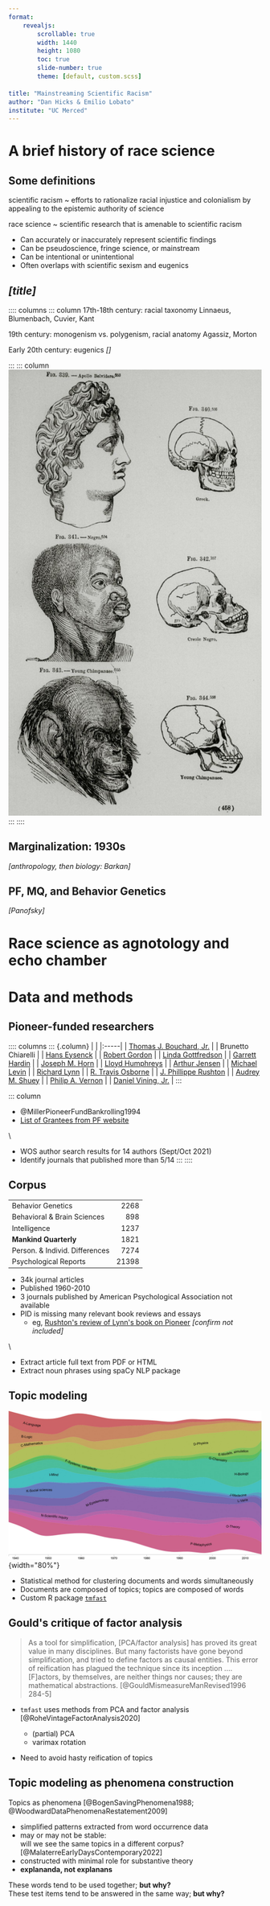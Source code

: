 ```yaml
---
format: 
    revealjs:
        scrollable: true
        width: 1440
        height: 1080
        toc: true
        slide-number: true
        theme: [default, custom.scss]

title: "Mainstreaming Scientific Racism"
author: "Dan Hicks & Emilio Lobato"
institute: "UC Merced"
---
```


# A brief history of race science

## Some definitions

scientific racism
 ~ efforts to rationalize racial injustice and colonialism by appealing to the epistemic authority of science
 
race science
 ~ scientific research that is amenable to scientific racism

- Can accurately or inaccurately represent scientific findings
- Can be pseudoscience, fringe science, or mainstream
- Can be intentional or unintentional
- Often overlaps with scientific sexism and eugenics

## *[title]*

:::: columns
::: column
17th-18th century: racial taxonomy
Linnaeus, Blumenbach, Cuvier, Kant

19th century: monogenism vs. polygenism, racial anatomy
Agassiz, Morton 

Early 20th century: eugenics
*[]*

:::
::: column
![From Nott and Gliddon 1868, as reproduced by @GouldMismeasureManRevised1996](img/Nott_Gliddon.png)
:::
::::

## Marginalization: 1930s

*[anthropology, then biology: Barkan]*

## PF, MQ, and Behavior Genetics

*[Panofsky]*





# Race science as agnotology and echo chamber

# Data and methods

## Pioneer-funded researchers

:::: columns
::: {.column} 
| |
|:-----|
| [Thomas J. Bouchard, Jr.](https://en.wikipedia.org/wiki/Thomas_J._Bouchard_Jr.) |
| Brunetto Chiarelli |
| [Hans Eysenck](https://en.wikipedia.org/wiki/Hans_Eysenck) |
| [Robert Gordon](https://en.wikipedia.org/wiki/Robert_A._Gordon) |
| [Linda Gottfredson](https://en.wikipedia.org/wiki/Linda_Gottfredson) |
| [Garrett Hardin](https://en.wikipedia.org/wiki/Garrett_Hardin) |
| [Joseph M. Horn](https://en.wikipedia.org/wiki/Joseph_M._Horn) |
| [Lloyd Humphreys](https://en.wikipedia.org/wiki/Lloyd_Humphreys) |
| [Arthur Jensen](https://en.wikipedia.org/wiki/Arthur_Jensen) |
| [Michael Levin](https://en.wikipedia.org/wiki/Michael_Levin) |
| [Richard Lynn](https://en.wikipedia.org/wiki/Richard_Lynn) |
| [R. Travis Osborne](https://en.wikipedia.org/wiki/R._Travis_Osborne) |
| [J. Phillippe Rushton](https://en.wikipedia.org/wiki/J._Phillippe_Rushton) |
| [Audrey M. Shuey](https://en.wikipedia.org/wiki/Audrey_M._Shuey) |
| [Philip A. Vernon](https://en.wikipedia.org/wiki/Philip_A._Vernon) |
| [Daniel Vining, Jr.](https://en.wikipedia.org/wiki/Daniel_Vining_Jr.) |
:::

::: column
- @MillerPioneerFundBankrolling1994
- [List of Grantees from PF website](https://web.archive.org/web/20130103005545/http://www.pioneerfund.org/Grantees.html)

\

- WOS author search results for 14 authors (Sept/Oct 2021)
- Identify journals that published more than 5/14
:::
::::


## Corpus

|                                |       |
|:-------------------------------|------:|
| Behavior Genetics              |  2268 |
| Behavioral & Brain Sciences    |   898 |
| Intelligence                   |  1237 |
| **Mankind Quarterly**          |  1821 |
| Person. & Individ. Differences |  7274 |
| Psychological Reports          | 21398 |

- 34k journal articles
- Published 1960-2010
- 3 journals published by American Psychological Association not available
- PID is missing many relevant book reviews and essays
	- eg, [Rushton's review of Lynn's book on Pioneer](https://www.sciencedirect.com/science/article/pii/S0191886901001337) *[confirm not included]*

\
- Extract article full text from PDF or HTML
- Extract noun phrases using spaCy NLP package


## Topic modeling

![Diachronic evolution of topic categories in *Philosophy of Science*, 1934–2015. @MalaterreWhatThisThing2019 fig. 2.](img/MalaterreWhatThisThing2019.jpeg){width="80%"}

- Statistical method for clustering documents and words simultaneously
- Documents are composed of topics; topics are composed of words
- Custom R package [`tmfast`](https://github.com/dhicks/tmfast)


## Gould's critique of factor analysis

> As a tool for simplification, [PCA/factor analysis] has proved its great value in many disciplines. But many factorists have gone beyond simplification, and tried to define factors as causal entities. This error of reification has plagued the technique since its inception .... [F]actors, by themselves, are neither things nor causes; they are mathematical abstractions. [@GouldMismeasureManRevised1996 284-5]

- `tmfast` uses methods from PCA and factor analysis [@RoheVintageFactorAnalysis2020]
	- (partial) PCA
	- varimax rotation

- Need to avoid hasty reification of topics


## Topic modeling as phenomena construction

Topics as phenomena [@BogenSavingPhenomena1988; @WoodwardDataPhenomenaRestatement2009]

- simplified patterns extracted from word occurrence data
- may or may not be stable:\
  will we see the same topics in a different corpus? [@MalaterreEarlyDaysContemporary2022]
- constructed with minimal role for substantive theory
- **explananda, not explanans**
	
These words tend to be used together; **but why?**\
These test items tend to be answered in the same way; **but why?**


